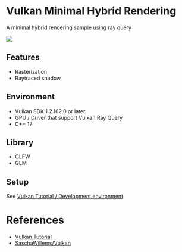 # Vulkan Minimal Hybrid Rendering

A minimal hybrid rendering sample using ray query

![](https://user-images.githubusercontent.com/30839669/127963390-51ab35d3-0815-46c3-91ae-1f7f24eeffc6.png)

## Features

- Rasterization
- Raytraced shadow

## Environment

- Vulkan SDK 1.2.162.0 or later
- GPU / Driver that support Vulkan Ray Query
- C++ 17

## Library
- GLFW
- GLM

## Setup

See [Vulkan Tutorial / Development environment](https://vulkan-tutorial.com/Development_environment)

# References

-   [Vulkan Tutorial](https://vulkan-tutorial.com/)
-   [SaschaWillems/Vulkan](https://github.com/SaschaWillems/Vulkan)
